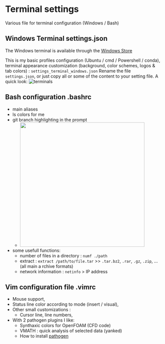 # Terminal settings
Various file for terminal configuration (Windows / Bash)

## Windows Terminal settings.json
The Windows terminal is available through the [Windows Store](https://www.microsoft.com/fr-fr/p/windows-terminal/9n0dx20hk701?rtc=1&activetab=pivot:overviewtab)

This is my basic profiles configuration (Ubuntu / cmd / Powershell / conda), terminal appearance customization (background, color schemes, logos & tab colors) :
```settings_terminal_windows.json```
Rename the file `settings.json`, or just copy all or some of the content to your setting file.
A quick look:
![terminals](https://user-images.githubusercontent.com/18436720/120677485-68114480-c497-11eb-831a-069505a49a8a.png)


## Bash configuration .bashrc
+ main aliases
+ ls colors for me
+ git branch highlighting in the prompt
  + <img src="https://user-images.githubusercontent.com/18436720/120680893-1ec2f400-c49b-11eb-8eaf-f6097ff7cdac.png" width="400">
+ some usefull functions:
  + number of files in a directory : `numf ./path`
  + extract : `extract /path/to/file.tar`  >> `.tar.bz2`, `.rar`, `.gz`, `.zip`, ... (all main a rchive formats)
  + network information : `netinfo` > IP address

## Vim configuration file .vimrc
+ Mouse support, 
+ Status line color according to mode (insert / visual),
+ Other small customizations :
   + Cursor line, line numbers, 
+ With 2 pathogen plugins I like:
   + Synthaxic colors for OpenFOAM (CFD code)
   + VMATH : quick analysis of selected data (yanked)
   + How to install [pathogen](https://github.com/tpope/vim-pathogen)
